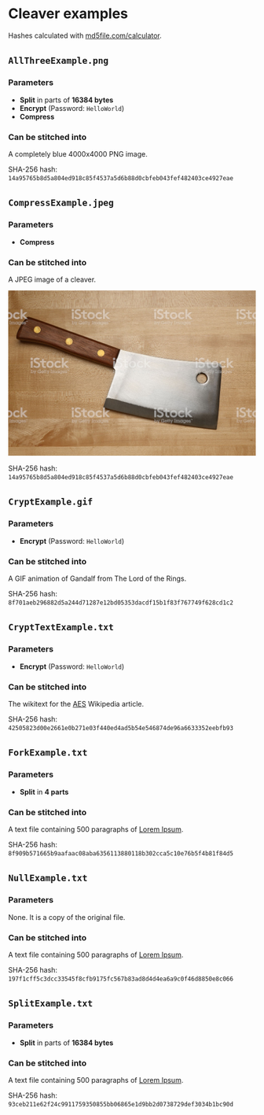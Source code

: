 # Cleaver examples

Hashes calculated with [md5file.com/calculator](https://md5file.com/calculator).

## `AllThreeExample.png`

### Parameters

- **Split** in parts of **16384 bytes**
- **Encrypt** (Password: `HelloWorld`) 
- **Compress**

### Can be stitched into

A completely blue 4000x4000 PNG image.

SHA-256 hash: `14a95765b8d5a804ed918c85f4537a5d6b88d0cbfeb043fef482403ce4927eae`

## `CompressExample.jpeg`

### Parameters

- **Compress**

### Can be stitched into

A JPEG image of a cleaver.

![](CompressExample.jpg)

SHA-256 hash: `14a95765b8d5a804ed918c85f4537a5d6b88d0cbfeb043fef482403ce4927eae`

## `CryptExample.gif`

### Parameters

- **Encrypt** (Password: `HelloWorld`)

### Can be stitched into

A GIF animation of Gandalf from The Lord of the Rings.

SHA-256 hash: `8f701aeb296882d5a244d71287e12bd05353dacdf15b1f83f767749f628cd1c2`

## `CryptTextExample.txt`

### Parameters

- **Encrypt** (Password: `HelloWorld`)

### Can be stitched into

The wikitext for the [AES](https://en.wikipedia.org/wiki/Advanced_Encryption_Standard) Wikipedia article.

SHA-256 hash: `42505823d00e2661e0b271e03f440ed4ad5b54e546874de96a6633352eebfb93`

## `ForkExample.txt`

### Parameters

- **Split** in **4 parts**

### Can be stitched into

A text file containing 500 paragraphs of [Lorem Ipsum](https://lipsum.com/feed/html).

SHA-256 hash: `8f909b571665b9aafaac08aba6356113880118b302cca5c10e76b5f4b81f84d5`

## `NullExample.txt`

### Parameters

None. It is a copy of the original file.

### Can be stitched into

A text file containing 500 paragraphs of [Lorem Ipsum](https://lipsum.com/feed/html).

SHA-256 hash: `197f1cff5c3dcc33545f8cfb9175fc567b83ad8d4d4ea6a9c0f46d8850e8c066`

## `SplitExample.txt`

### Parameters

- **Split** in parts of **16384 bytes**

### Can be stitched into

A text file containing 500 paragraphs of [Lorem Ipsum](https://lipsum.com/feed/html).

SHA-256 hash: `93ceb211e62f24c9911759350855bb06865e1d9bb2d0738729def3034b1bc90d`
